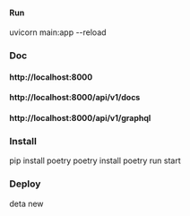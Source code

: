 #### Run
uvicorn main:app --reload
### Doc
####  http://localhost:8000

#### http://localhost:8000/api/v1/docs

#### http://localhost:8000/api/v1/graphql

### Install
pip install poetry
poetry install
poetry run start
### Deploy 
deta new
